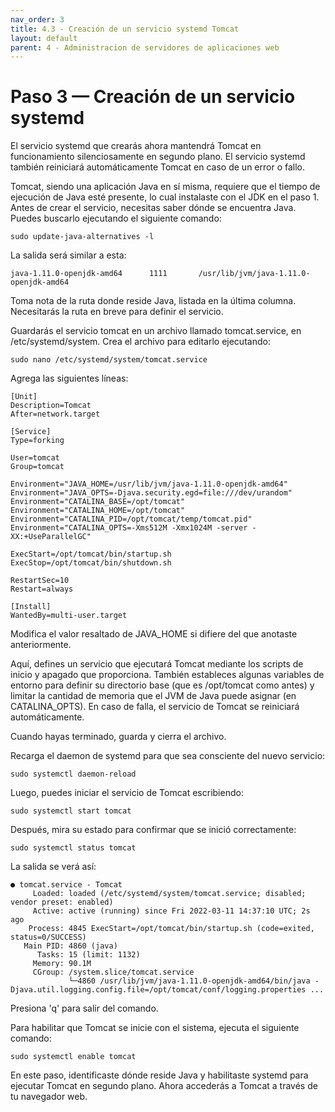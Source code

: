 ```yaml
---
nav_order: 3
title: 4.3 - Creación de un servicio systemd Tomcat
layout: default
parent: 4 - Administracion de servidores de aplicaciones web
---
```


# Paso 3 — Creación de un servicio systemd

El servicio systemd que crearás ahora mantendrá Tomcat en funcionamiento silenciosamente en segundo plano. El servicio systemd también reiniciará automáticamente Tomcat en caso de un error o fallo.

Tomcat, siendo una aplicación Java en sí misma, requiere que el tiempo de ejecución de Java esté presente, lo cual instalaste con el JDK en el paso 1. Antes de crear el servicio, necesitas saber dónde se encuentra Java. Puedes buscarlo ejecutando el siguiente comando:

```
sudo update-java-alternatives -l
```

La salida será similar a esta:

```
java-1.11.0-openjdk-amd64      1111       /usr/lib/jvm/java-1.11.0-openjdk-amd64
```

Toma nota de la ruta donde reside Java, listada en la última columna. Necesitarás la ruta en breve para definir el servicio.

Guardarás el servicio tomcat en un archivo llamado tomcat.service, en /etc/systemd/system. Crea el archivo para editarlo ejecutando:

```
sudo nano /etc/systemd/system/tomcat.service
```

Agrega las siguientes líneas:

```
[Unit]
Description=Tomcat
After=network.target

[Service]
Type=forking

User=tomcat
Group=tomcat

Environment="JAVA_HOME=/usr/lib/jvm/java-1.11.0-openjdk-amd64"
Environment="JAVA_OPTS=-Djava.security.egd=file:///dev/urandom"
Environment="CATALINA_BASE=/opt/tomcat"
Environment="CATALINA_HOME=/opt/tomcat"
Environment="CATALINA_PID=/opt/tomcat/temp/tomcat.pid"
Environment="CATALINA_OPTS=-Xms512M -Xmx1024M -server -XX:+UseParallelGC"

ExecStart=/opt/tomcat/bin/startup.sh
ExecStop=/opt/tomcat/bin/shutdown.sh

RestartSec=10
Restart=always

[Install]
WantedBy=multi-user.target
```

Modifica el valor resaltado de JAVA_HOME si difiere del que anotaste anteriormente.

Aquí, defines un servicio que ejecutará Tomcat mediante los scripts de inicio y apagado que proporciona. También estableces algunas variables de entorno para definir su directorio base (que es /opt/tomcat como antes) y limitar la cantidad de memoria que el JVM de Java puede asignar (en CATALINA_OPTS). En caso de falla, el servicio de Tomcat se reiniciará automáticamente.

Cuando hayas terminado, guarda y cierra el archivo.

Recarga el daemon de systemd para que sea consciente del nuevo servicio:

```
sudo systemctl daemon-reload
```

Luego, puedes iniciar el servicio de Tomcat escribiendo:

```
sudo systemctl start tomcat
```

Después, mira su estado para confirmar que se inició correctamente:

```
sudo systemctl status tomcat
```

La salida se verá así:
```
● tomcat.service - Tomcat
     Loaded: loaded (/etc/systemd/system/tomcat.service; disabled; vendor preset: enabled)
     Active: active (running) since Fri 2022-03-11 14:37:10 UTC; 2s ago
    Process: 4845 ExecStart=/opt/tomcat/bin/startup.sh (code=exited, status=0/SUCCESS)
   Main PID: 4860 (java)
      Tasks: 15 (limit: 1132)
     Memory: 90.1M
     CGroup: /system.slice/tomcat.service
             └─4860 /usr/lib/jvm/java-1.11.0-openjdk-amd64/bin/java -Djava.util.logging.config.file=/opt/tomcat/conf/logging.properties ...
```

Presiona 'q' para salir del comando.

Para habilitar que Tomcat se inicie con el sistema, ejecuta el siguiente comando:

```
sudo systemctl enable tomcat
```

En este paso, identificaste dónde reside Java y habilitaste systemd para ejecutar Tomcat en segundo plano. Ahora accederás a Tomcat a través de tu navegador web.